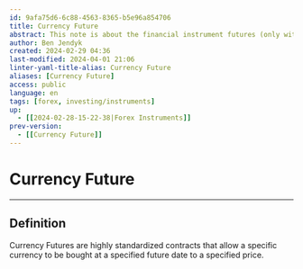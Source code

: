 ```yaml
---
id: 9afa75d6-6c88-4563-8365-b5e96a854706
title: Currency Future
abstract: This note is about the financial instrument futures (only with a currency as derivative base) that allows one to buy a specific currency at a specified future date to a specified price.
author: Ben Jendyk
created: 2024-02-29 04:36
last-modified: 2024-04-01 21:06
linter-yaml-title-alias: Currency Future
aliases: [Currency Future]
access: public
language: en
tags: [forex, investing/instruments] 
up:
  - [[2024-02-28-15-22-38|Forex Instruments]]
prev-version:
  - [[Currency Future]]
---
```


# Currency Future

---

## Definition

Currency Futures are highly standardized contracts that allow a specific currency to be bought at a specified future date to a specified price.
